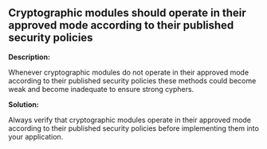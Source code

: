 
Cryptographic modules should operate in their approved mode according to their published security policies
-------

**Description:**

Whenever cryptographic modules do not operate in their approved mode according to their published security policies these methods could become weak and become inadequate to ensure strong cyphers.


**Solution:**

Always verify that cryptographic modules operate in their approved mode according to their published security policies before implementing them into your application.

	